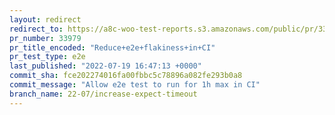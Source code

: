 ```yaml
---
layout: redirect
redirect_to: https://a8c-woo-test-reports.s3.amazonaws.com/public/pr/33979/e2e/index.html
pr_number: 33979
pr_title_encoded: "Reduce+e2e+flakiness+in+CI"
pr_test_type: e2e
last_published: "2022-07-19 16:47:13 +0000"
commit_sha: fce202274016fa00fbbc5c78896a082fe293b0a8
commit_message: "Allow e2e test to run for 1h max in CI"
branch_name: 22-07/increase-expect-timeout
---
```

